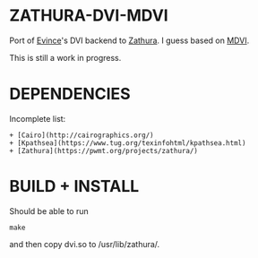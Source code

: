 
ZATHURA-DVI-MDVI
================

Port of [Evince](https://wiki.gnome.org/Apps/Evince)'s DVI backend to
[Zathura](https://pwmt.org/projects/zathura/).  I guess based on
[MDVI](http://mdvi.sourceforge.net/).

This is still a work in progress.

DEPENDENCIES
============

Incomplete list:

    + [Cairo](http://cairographics.org/)
    + [Kpathsea](https://www.tug.org/texinfohtml/kpathsea.html)
    + [Zathura](https://pwmt.org/projects/zathura/)

BUILD + INSTALL
===============

Should be able to run

    make

and then copy dvi.so to /usr/lib/zathura/.
